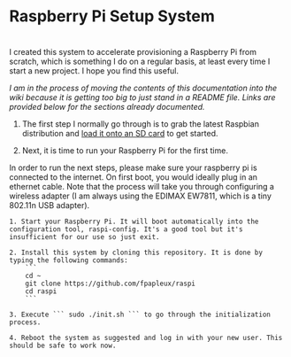 #
# Raspberry Pi Setup System
#

I created this system to accelerate provisioning a Raspberry Pi from scratch, which is something I do on a regular basis, at least every time I start a new project. I hope you find this useful.

<i>I am in the process of moving the contents of this documentation into the wiki because it is getting too big to just stand in a README file. Links are provided below for the sections already documented.</i>

1. The first step I normally go through is to grab the latest Raspbian distribution and [load it onto an SD card](https://github.com/fpapleux/raspi/wiki/Step-1:-Loading-Raspbian-onto-an-SD-Card) to get started.

2. Next, it is time to run your Raspberry Pi for the first time.

In order to run the next steps, please make sure your raspberry pi is connected to the internet.  On first boot, you would ideally plug in an ethernet cable.  Note that the process will take you through configuring a wireless adapter (I am always using the EDIMAX EW7811, which is a tiny 802.11n USB adapter).

	1. Start your Raspberry Pi. It will boot automatically into the configuration tool, raspi-config. It's a good tool but it's insufficient for our use so just exit.

	2. Install this system by cloning this repository. It is done by typing the following commands:
		```
		cd ~
		git clone https://github.com/fpapleux/raspi
		cd raspi
		```

	3. Execute ``` sudo ./init.sh ``` to go through the initialization process.

	4. Reboot the system as suggested and log in with your new user. This should be safe to work now.


